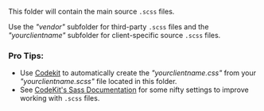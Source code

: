 This folder will contain the main source ```.scss``` files.

Use the _"vendor"_ subfolder for third-party ```.scss``` files and the _"yourclientname"_ subfolder for client-specific source ```.scss``` files.

### Pro Tips:
- Use [Codekit](https://incident57.com/codekit/index.html) to automatically create the _"yourclientname.css"_ from your _"yourclientname.scss"_ file located in this folder.
- See [CodeKit's Sass Documentation](https://incident57.com/codekit/help.html#sass) for some nifty settings to improve working with ```.scss``` files.
